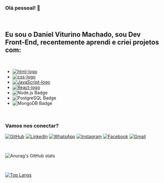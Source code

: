 ### Olá pessoal! :tada:

<br>

<h2>Eu sou o Daniel Viturino Machado, sou Dev Front-End, recentemente aprendi e criei projetos com:</h2>

<br>

- <a href="https://pt.wikipedia.org/wiki/HTML" target="_blank"><img src="https://img.shields.io/badge/HTML5-E34F26?style=for-the-badge&logo=html5&logoColor=white" alt="html-logo"></a>
- <a href="https://pt.wikipedia.org/wiki/CSS3" target="_blank"><img src="https://img.shields.io/badge/CSS3-1572B6?style=for-the-badge&logo=css3&logoColor=white" alt="css-logo"></a>
- <a href="https://pt.wikipedia.org/wiki/JavaScript" target="_blank"><img src="https://img.shields.io/badge/JavaScript-323330?style=for-the-badge&logo=javascript&logoColor=F7DF1E" alt="JavaScript-logo"></a>
- <a href="https://pt.wikipedia.org/wiki/React_(JavaScript)" target="_blank"><img src="https://img.shields.io/badge/React-20232A?style=for-the-badge&logo=react&logoColor=61DAFB" alt="React-logo"></a>
- ![Node.js Badge](https://img.shields.io/badge/Node.js-393?logo=nodedotjs&logoColor=fff&style=for-the-badge)
- ![PostgreSQL Badge](https://img.shields.io/badge/PostgreSQL-4169E1?logo=postgresql&logoColor=fff&style=for-the-badge)
- ![MongoDB Badge](https://img.shields.io/badge/MongoDB-47A248?logo=mongodb&logoColor=fff&style=for-the-badge)
<br>

### Vamos nos conectar?
[![GitHub](https://img.shields.io/badge/-1?style=social&logo=github)](https://github.com/danvitmac)
[![LinkedIn](https://img.shields.io/badge/-0077B5?style=social&logo=linkedin)](https://www.linkedin.com/in/devdanielmachado//)
[![WhatsApp](https://img.shields.io/badge/-25D366?style=social&logo=whatsapp)](https://wa.me/+351939467926)
[![Instagram](https://img.shields.io/badge/-23E4405F?style=social&logo=instagram)](https://www.instagram.com/dan.viturino.machado/)
[![Facebook](https://img.shields.io/badge/-1?style=social&logo=facebook)](https://www.facebook.com/daniel.viturinomachado/)
[![Gmail](https://img.shields.io/badge/-333333?style=social&logo=gmail&logoColor=red)](mailto:daniel.atdr@gmail.com)




<br>

![Anurag's GitHub stats](https://github-readme-stats.vercel.app/api?username=danvitmac&show_icons=true&theme=dark)

<br>

[![Top Langs](https://github-readme-stats.vercel.app/api/top-langs/?username=danvitmac&layout=compact)](https://github.com/anuraghazra/github-readme-stats)


